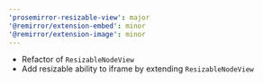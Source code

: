 ```yaml
---
'prosemirror-resizable-view': major
'@remirror/extension-embed': minor
'@remirror/extension-image': minor
---
```


- Refactor of `ResizableNodeView`
- Add resizable ability to iframe by extending `ResizableNodeView`

